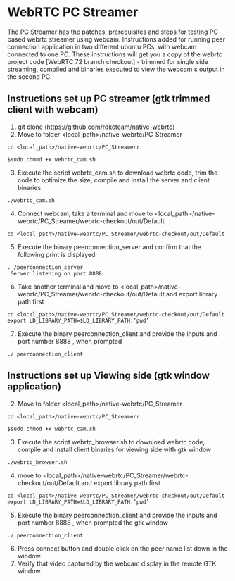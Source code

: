 # WebRTC PC Streamer

The PC Streamer has the patches, prerequisites and steps for testing PC based webrtc streamer using webcam. Instructions added for running peer connection application in two different ubuntu PCs, with webcam connected to one PC. These instructions will get you a copy of the webrtc project code [WebRTC 72 branch checkout] - trimmed for single side streaming, compiled and binaries executed to view the webcam's output in the second PC.

## Instructions set up PC streamer (gtk trimmed client with webcam)

1. git clone (https://github.com/rdkcteam/native-webrtc)
2. Move to folder  <local_path>/native-webrtc/PC_Streamer
```
cd <local_path>/native-webrtc/PC_Streamerr
````
```
$sudo chmod +x webrtc_cam.sh
```
3. Execute the script webrtc_cam.sh to download webrtc code, trim the code to optimize the size, compile and install the server and client binaries
```
./webrtc_cam.sh
```
4. Connect webcam, take a terminal and move to <local_path>/native-webrtc/PC_Streamer/webrtc-checkout/out/Default
```
cd <local_path>/native-webrtc/PC_Streamer/webrtc-checkout/out/Default
```
5. Execute the binary peerconnection_server and confirm that the following print is displayed 
```
. /peerconnection_server
 Server listening on port 8888
```
6. Take another terminal and move to <local_path>/native-webrtc/PC_Streamer/webrtc-checkout/out/Default and export library path first
```
cd <local_path>/native-webrtc/PC_Streamer/webrtc-checkout/out/Default
export LD_LIBRARY_PATH=$LD_LIBRARY_PATH:’pwd’

```

7. Execute the binary peerconnection_client and provide the inputs <Server IP> and port number 8888 , when prompted
```
./ peerconnection_client
```


## Instructions set up Viewing side (gtk window application)

2. Move to folder  <local_path>/native-webrtc/PC_Streamer
```
cd <local_path>/native-webrtc/PC_Streamerr
````
```
$sudo chmod +x webrtc_cam.sh
```
3. Execute the script webrtc_browser.sh to download webrtc code, compile and install client binaries for viewing side with gtk window
```
./webrtc_browser.sh
```
4. move to <local_path>/native-webrtc/PC_Streamer/webrtc-checkout/out/Default and export library path first
```
cd <local_path>/native-webrtc/PC_Streamer/webrtc-checkout/out/Default
export LD_LIBRARY_PATH=$LD_LIBRARY_PATH:’pwd’

```
5. Execute the binary peerconnection_client and provide the inputs <Server IP> and port number 8888 , when prompted the gtk window
```
./ peerconnection_client
```
6. Press connect button and double click on the peer name list down in the window.
7. Verify that video captured by the webcam display in the remote GTK window.

